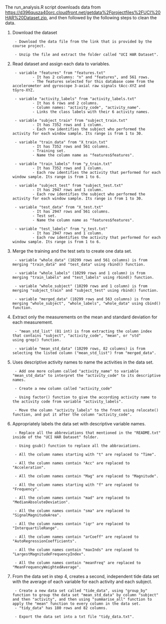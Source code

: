 The run_analysis.R script downloads data from https://d396qusza40orc.cloudfront.net/getdata%2Fprojectfiles%2FUCI%20HAR%20Dataset.zip, and then followed by the following steps to clean the data.

1. Download the dataset 
        
        - Download the data file from the link that is provided by the course project.
        
        - Unzip the file and extract the folder called "UCI HAR Dataset". 
        
2. Read dataset and assign each data to variables. 
        
        - variable "features" from "features.txt"
                - It has 2 columns: "n" and "features", and 561 rows. 
                - The features selected for this database come from the accelerometer and gyroscope 3-axial raw signals tAcc-XYZ and                     tGyro-XYZ. 

        - variable "activity_labels" from "activity_labels.txt"
                - It has 6 rows and 2 columns.
                - Column names: "activity_code", "activity_name".
                - Links the class labels with their 6 activity names. 
       
        - variable "subject_train" from "subject_train.txt"
                - It has 7352 rows and 1 column. 
                - Each row identifies the subject who performed the activity for each window sample. Its range is from 1 to 30.

        - variable "train_data" from "X_train.txt"
                - It has 7352 rows and 561 columns. 
                - Training set.
                - Name the column name as "features$features".
        
        - variable "train_labels" from "y_train.txt"
                - It has 7352 rows and 1 column. 
                - Each row identifies the activity that performed for each window sample. Its range is from 1 to 6.
        
        - variable "subject_test" from "subject_test.txt"
                - It has 2947 rows and 1 column.
                - Each row identifies the subject who performed the activity for each window sample. Its range is from 1 to 30.
        
        - variable "test_data" from "X_test.txt"
                - It has 2947 rows and 561 columns. 
                - Test set.
                - Name the column name as "features$features".
        
        - variable "test_labels" from "y_test.txt"
                - It has 2947 rows and 1 column. 
                - Each row identifies the activity that performed for each window sample. Its range is from 1 to 6.
        
3. Merge the training and the test sets to create one data set. 
        
        - variable "whole_data" (10299 rows and 561 columns) is from merging "train_data" and "test_data" using rbind() function.
        
        - variable "whole_labels" (10299 rows and 1 column) is from merging "train_labels" and "test_labels" using rbind() function.
        
        - variable "whole_subject" (10299 rows and 1 column) is from merging "subject_train" and "subject_test" using rbind() function.
        
        - variable "merged_data" (10299 rows and 563 columns) is from merging "whole_subject", "whole_labels", "whole_data" using cbind()                  function. 

4. Extract only the measurements on the mean and standard deviation for each measurement. 
        
        - "mean_std_list" (81 int) is from extracting the column index that contains "subject", "activity_code", "mean", or "std"              using grep() function. 
        
        - variable "mean_std_data" (10299 rows, 82 columns) is from selecting the listed column ("mean_std_list") from "merged_data". 
        
5. Uses descriptive activity names to name the activities in the data set. 
        
        - Add one more column called "activity_name" to variable "mean_std_data" to interpret the "activity_code" to its descriptive names. 
        
        - Create a new column called "activity_code"
        
        - Using factor() function to give the according activity name to the activity code from variable "activity_labels". 
        
        - Move the column "activity_labels" to the front using relocate() function, and put it after the column "activity_code".
        

6. Appropriately labels the data set with descriptive variable names. 
        
        - Replace all the abbreviations that mentioned in the "README.txt" inside of the "UCI HAR Dataset" folder.
        
        - Using gsub() function to replace all the abbraviations. 
        
        - All the column names starting with "t" are replaced to "Time". 
        
        - All the column names contain "Acc" are replaced to "Acceleration".
        
        - All the column names contain "Mag" are replaced to "Magnitude".
        
        - All the column names starting with "f" are replaced to "Frequency".
        
        - All the column names contain "mad" are replaced to "MedianAbsoluteDeviation".
        
        - All the column names contain "sma" are replaced to "SignalMagnitudeArea".
        
        - All the column names contain "iqr" are replaced to "InterquartileRange".
        
        - All the column names contain "arCoeff" are replaced to "AutoRegressionCoefficients".
        
        - All the column names contain "maxInds" are replaced to "LargestMagnitudeFrequencyIndex".
        
        - All the column names contain "meanFreq" are replaced to "MeanFrequencyWeightedAverage".
        
        
7. From the data set in step 4, creates a second, independent tide data set with the average of each variable for each activity and each subject. 
        
        - Create a new data set called "tide_data", using "group_by" function to group the data set "mean_std_data" by column "subject" and then "activity", and then using "summarise_all" function to apply the "mean" function to every column in the data set. 
        - "tidy_data" has 180 rows and 82 columns. 
        
        - Export the data set into a txt file "tidy_data.txt". 
        
        
        
        
        
        
        
        
        
        
